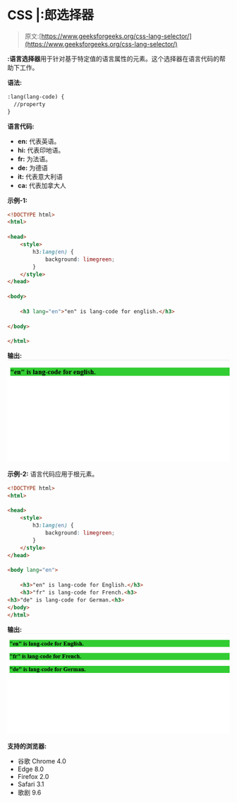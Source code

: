 # CSS |:郎选择器

> 原文:[https://www.geeksforgeeks.org/css-lang-selector/](https://www.geeksforgeeks.org/css-lang-selector/)

**:语言选择器**用于针对基于特定值的语言属性的元素。这个选择器在语言代码的帮助下工作。

**语法:**

```html
:lang(lang-code) {
  //property
}

```

**语言代码:**

*   **en:** 代表英语。
*   **hi:** 代表印地语。
*   **fr:** 为法语。
*   **de:** 为德语
*   **it:** 代表意大利语
*   **ca:** 代表加拿大人

**示例-1:**

```html
<!DOCTYPE html>
<html>

<head>
    <style>
        h3:lang(en) {
            background: limegreen;
        }
    </style>
</head>

<body>

    <h3 lang="en">"en" is lang-code for english.</h3>

</body>

</html>
```

**输出:**
![](img/25783be1e85fd90bed0e8322aa7e4152.png)

**示例-2:** 语言代码应用于根元素。

```html
<!DOCTYPE html>
<html>

<head>
    <style>
        h3:lang(en) {
            background: limegreen;
        }
    </style>
</head>

<body lang="en">

    <h3>"en" is lang-code for English.</h3>
    <h3>"fr" is lang-code for French.<h3>
<h3>"de" is lang-code for German.<h3>
</body>
</html>
```

**输出:**
![](img/0eebd05a832cbee6bd8bf15e3557fa49.png)

**支持的浏览器:**

*   谷歌 Chrome 4.0
*   Edge 8.0
*   Firefox 2.0
*   Safari 3.1
*   歌剧 9.6